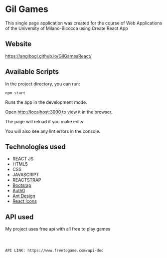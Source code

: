 <h1> Gil Games </h1>

<p>This single page application was created for the course of Web Applications of the University of Milano-Bicocca using Create React App</p>

<h2>Website </h2>

https://angibogi.github.io/GilGamesReact/

<h2>Available Scripts</h2>

<p>In the project directory, you can run:</p>

<code>npm start</code>
<p>Runs the app in the development mode.</p>
<p>Open <a href="http://localhost:3000">http://localhost:3000 </a> to view it in the browser.</p>

<p>The page will reload if you make edits.</p>
<p>You will also see any lint errors in the console.</p>

<h2>Technologies used </h2>
<ul>
<li>REACT JS </li>
<li>HTML5</li>
<li>CSS</li>
<li>JAVASCRIPT</li>
<li>REACTSTRAP</li>
<li><a href="https://react-bootstrap.github.io/">Bootsrap</a></li>
<li><a href="https://auth0.com/">Auth0</a></li>
<li><a href="https://ant.design/docs/react/introduce">Ant Design</a></li>
<li><a href="https://react-icons.github.io/react-icons/">React Icons</a></li>
</ul>


<h2>API used </h2>
<p> My project uses free api with all free to play games </p> 

<pre>
<code>
 <p>API LINK: https://www.freetogame.com/api-doc</p> 
</code>
</pre>

